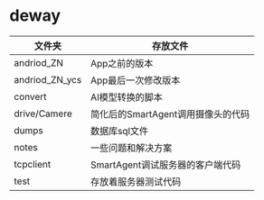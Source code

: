 # deway
|文件夹              |存放文件                          |
|----               |----                            |
|andriod_ZN         |App之前的版本                     |  
|andriod_ZN_ycs     |App最后一次修改版本                |
|convert            |AI模型转换的脚本                   |
|drive/Camere       |简化后的SmartAgent调用摄像头的代码  |
|dumps              |数据库sql文件                     |
|notes              |一些问题和解决方案                  |  
|tcpclient          |SmartAgent调试服务器的客户端代码    |
|test               |存放着服务器测试代码                |
